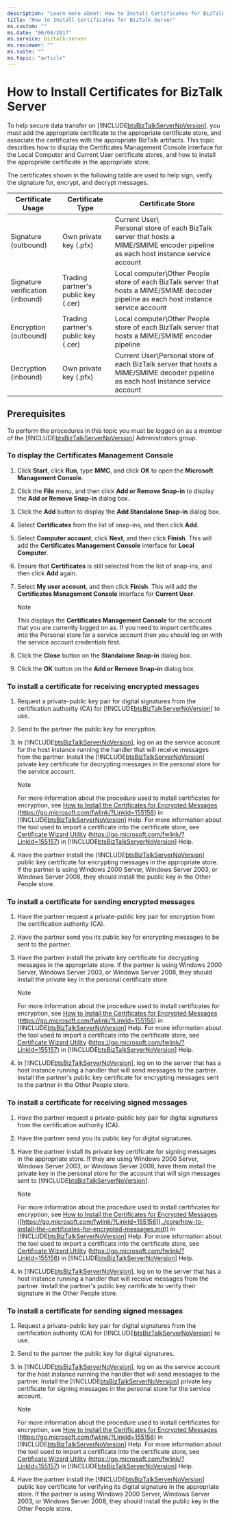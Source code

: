 ```yaml
---
description: "Learn more about: How to Install Certificates for BizTalk Server"
title: "How to Install Certificates for BizTalk Server"
ms.custom: ""
ms.date: "06/08/2017"
ms.service: biztalk-server
ms.reviewer: ""
ms.suite: ""
ms.topic: "article"
---
```

# How to Install Certificates for BizTalk Server
To help secure data transfer on [!INCLUDE[btsBizTalkServerNoVersion](../includes/btsbiztalkservernoversion-md.md)], you must add the appropriate certificate to the appropriate certificate store, and associate the certificates with the appropriate BizTalk artifacts. This topic describes how to display the Certificates Management Console interface for the Local Computer and Current User certificate stores, and how to install the appropriate certificate in the appropriate store.

 The certificates shown in the following table are used to help sign, verify the signature for, encrypt, and decrypt messages.

|Certificate Usage|Certificate Type|Certificate Store|
|-----------------------|----------------------|-----------------------|
|Signature (outbound)|Own private key (.pfx)|Current User\\<br />Personal store of each BizTalk server that hosts a MIME/SMIME encoder pipeline as each host instance service account|
|Signature verification (inbound)|Trading partner's public key (.cer)|Local computer\Other People store of each BizTalk server that hosts a MIME/SMIME decoder pipeline as each host instance service account|
|Encryption (outbound)|Trading partner's public key (.cer)|Local computer\Other People store of each BizTalk server that hosts a MIME/SMIME encoder pipeline|
|Decryption (inbound)|Own private key (.pfx)|Current User\Personal store of each BizTalk server that hosts a MIME/SMIME decoder pipeline as each host instance service account|

## Prerequisites
 To perform the procedures in this topic you must be logged on as a member of the [!INCLUDE[btsBizTalkServerNoVersion](../includes/btsbiztalkservernoversion-md.md)] Administrators group.

### To display the Certificates Management Console

1.  Click **Start**, click **Run**, type **MMC**, and click **OK** to open the **Microsoft Management Console**.

2.  Click the **File** menu, and then click **Add or Remove Snap-in** to display the **Add or Remove Snap-in** dialog box.

3.  Click the **Add** button to display the **Add Standalone Snap-in** dialog box.

4.  Select **Certificates** from the list of snap-ins, and then click **Add**.

5.  Select **Computer account**, click **Next**, and then click **Finish**. This will add the **Certificates Management Console** interface for **Local Computer**.

6.  Ensure that **Certificates** is still selected from the list of snap-ins, and then click **Add** again.

7.  Select **My user account**, and then click **Finish**. This will add the **Certificates Management Console** interface for **Current User**.

    > [!NOTE]
    >  This displays the **Certificates Management Console** for the account that you are currently logged on as. If you need to import certificates into the Personal store for a service account then you should log on with the service account credentials first.

8.  Click the **Close** button on the **Standalone Snap-in** dialog box.

9. Click the **OK** button on the **Add or Remove Snap-in** dialog box.

### To install a certificate for receiving encrypted messages

1. Request a private-public key pair for digital signatures from the certification authority (CA) for [!INCLUDE[btsBizTalkServerNoVersion](../includes/btsbiztalkservernoversion-md.md)] to use.

2. Send to the partner the public key for encryption.

3. In [!INCLUDE[btsBizTalkServerNoVersion](../includes/btsbiztalkservernoversion-md.md)], log on as the service account for the host instance running the handler that will receive messages from the partner. Install the [!INCLUDE[btsBizTalkServerNoVersion](../includes/btsbiztalkservernoversion-md.md)] private key certificate for decrypting messages in the personal store for the service account.

   > [!NOTE]
   >  For more information about the procedure used to install certificates for encryption, see [How to Install the Certificates for Encrypted Messages](../core/how-to-install-the-certificates-for-encrypted-messages.md) (<https://go.microsoft.com/fwlink/?LinkId=155156>) in [!INCLUDE[btsBizTalkServerNoVersion](../includes/btsbiztalkservernoversion-md.md)] Help. For more information about the tool used to import a certificate into the certificate store, see [Certificate Wizard Utility](../core/certificate-wizard-utility.md) (<https://go.microsoft.com/fwlink/?LinkId=155157>) in [!INCLUDE[btsBizTalkServerNoVersion](../includes/btsbiztalkservernoversion-md.md)] Help.

4. Have the partner install the [!INCLUDE[btsBizTalkServerNoVersion](../includes/btsbiztalkservernoversion-md.md)] public key certificate for encrypting messages in the appropriate store. If the partner is using Windows 2000 Server, Windows Server 2003, or Windows Server 2008, they should install the public key in the Other People store.

### To install a certificate for sending encrypted messages

1. Have the partner request a private-public key pair for encryption from the certification authority (CA).

2. Have the partner send you its public key for encrypting messages to be sent to the partner.

3. Have the partner install the private key certificate for decrypting messages in the appropriate store. If the partner is using Windows 2000 Server, Windows Server 2003, or Windows Server 2008, they should install the private key in the personal certificate store.

   > [!NOTE]
   >  For more information about the procedure used to install certificates for encryption, see [How to Install the Certificates for Encrypted Messages](../core/how-to-install-the-certificates-for-encrypted-messages.md) (<https://go.microsoft.com/fwlink/?LinkId=155156>) in [!INCLUDE[btsBizTalkServerNoVersion](../includes/btsbiztalkservernoversion-md.md)] Help. For more information about the tool used to import a certificate into the certificate store, see [Certificate Wizard Utility](../core/certificate-wizard-utility.md) (<https://go.microsoft.com/fwlink/?LinkId=155157>) in [!INCLUDE[btsBizTalkServerNoVersion](../includes/btsbiztalkservernoversion-md.md)] Help.

4. In [!INCLUDE[btsBizTalkServerNoVersion](../includes/btsbiztalkservernoversion-md.md)], log on to the server that has a host instance running a handler that will send messages to the partner. Install the partner's public key certificate for encrypting messages sent to the partner in the Other People store.

### To install a certificate for receiving signed messages

1. Have the partner request a private-public key pair for digital signatures from the certification authority (CA).

2. Have the partner send you its public key for digital signatures.

3. Have the partner install its private key certificate for signing messages in the appropriate store. If they are using Windows 2000 Server, Windows Server 2003, or Windows Server 2008, have them install the private key in the personal store for the account that will sign messages sent to [!INCLUDE[btsBizTalkServerNoVersion](../includes/btsbiztalkservernoversion-md.md)].

   > [!NOTE]
   >  For more information about the procedure used to install certificates for encryption, see [How to Install the Certificates for Encrypted Messages](../core/how-to-install-the-certificates-for-encrypted-messages.md) ([https://go.microsoft.com/fwlink/?LinkId=155156](../core/how-to-install-the-certificates-for-encrypted-messages.md)) in [!INCLUDE[btsBizTalkServerNoVersion](../includes/btsbiztalkservernoversion-md.md)] Help. For more information about the tool used to import a certificate into the certificate store, see [Certificate Wizard Utility](../core/certificate-wizard-utility.md) (<https://go.microsoft.com/fwlink/?LinkId=155156>) in [!INCLUDE[btsBizTalkServerNoVersion](../includes/btsbiztalkservernoversion-md.md)] Help.

4. In [!INCLUDE[btsBizTalkServerNoVersion](../includes/btsbiztalkservernoversion-md.md)], log on to the server that has a host instance running a handler that will receive messages from the partner. Install the partner's public key certificate to verify their signature in the Other People store.

### To install a certificate for sending signed messages

1. Request a private-public key pair for digital signatures from the certification authority (CA) for [!INCLUDE[btsBizTalkServerNoVersion](../includes/btsbiztalkservernoversion-md.md)] to use.

2. Send to the partner the public key for digital signatures.

3. In [!INCLUDE[btsBizTalkServerNoVersion](../includes/btsbiztalkservernoversion-md.md)], log on as the service account for the host instance running the handler that will send messages to the partner. Install the [!INCLUDE[btsBizTalkServerNoVersion](../includes/btsbiztalkservernoversion-md.md)] private key certificate for signing messages in the personal store for the service account.

   > [!NOTE]
   >  For more information about the procedure used to install certificates for encryption, see [How to Install the Certificates for Encrypted Messages](../core/how-to-install-the-certificates-for-encrypted-messages.md) (<https://go.microsoft.com/fwlink/?LinkId=155156>) in [!INCLUDE[btsBizTalkServerNoVersion](../includes/btsbiztalkservernoversion-md.md)] Help. For more information about the tool used to import a certificate into the certificate store, see [Certificate Wizard Utility](../core/certificate-wizard-utility.md) (<https://go.microsoft.com/fwlink/?LinkId=155157>) in [!INCLUDE[btsBizTalkServerNoVersion](../includes/btsbiztalkservernoversion-md.md)] Help.

4. Have the partner install the [!INCLUDE[btsBizTalkServerNoVersion](../includes/btsbiztalkservernoversion-md.md)] public key certificate for verifying its digital signature in the appropriate store. If the partner is using Windows 2000 Server, Windows Server 2003, or Windows Server 2008, they should install the public key in the Other People store.